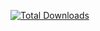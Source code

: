 [![Total Downloads](https://poser.pugx.org/mfcc/title-manager/downloads.png)](https://packagist.org/packages/mfcc/zf2wp)

